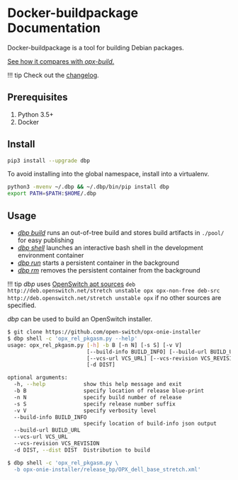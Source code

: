 # Docker-buildpackage Documentation

Docker-buildpackage is a tool for building Debian packages.

[See how it compares with *opx-build*.](compares.md)

!!! tip
    Check out the [changelog](changelog.md).

## Prerequisites

1. Python 3.5+
1. Docker

## Install

```bash
pip3 install --upgrade dbp
```

To avoid installing into the global namespace, install into a virtualenv.

```bash
python3 -mvenv ~/.dbp && ~/.dbp/bin/pip install dbp
export PATH=$PATH:$HOME/.dbp
```

## Usage

* [*dbp build*](commands/build.md) runs an out-of-tree build and stores build artifacts in `./pool/` for easy publishing
* [*dbp shell*](commands/shell.md) launches an interactive bash shell in the development environment container
* [*dbp run*](commands/run.md) starts a persistent container in the background
* [*dbp rm*](commands/rm.md) removes the persistent container from the background

!!! tip
    *dbp* uses [OpenSwitch apt sources](http://deb.openswitch.net)
    ```
    deb     http://deb.openswitch.net/stretch unstable opx opx-non-free
    deb-src http://deb.openswitch.net/stretch unstable opx
    ```
    if no other sources are specified.

*dbp* can be used to build an OpenSwitch installer.

```bash
$ git clone https://github.com/open-switch/opx-onie-installer
$ dbp shell -c 'opx_rel_pkgasm.py --help'
usage: opx_rel_pkgasm.py [-h] -b B [-n N] [-s S] [-v V]
                         [--build-info BUILD_INFO] [--build-url BUILD_URL]
                         [--vcs-url VCS_URL] [--vcs-revision VCS_REVISION]
                         [-d DIST]

optional arguments:
  -h, --help            show this help message and exit
  -b B                  specify location of release blue-print
  -n N                  specify build number of release
  -s S                  specify release number suffix
  -v V                  specify verbosity level
  --build-info BUILD_INFO
                        specify location of build-info json output
  --build-url BUILD_URL
  --vcs-url VCS_URL
  --vcs-revision VCS_REVISION
  -d DIST, --dist DIST  Distribution to build

$ dbp shell -c 'opx_rel_pkgasm.py \
  -b opx-onie-installer/release_bp/OPX_dell_base_stretch.xml'
```
